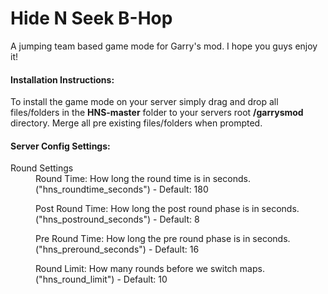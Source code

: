 # Hide N Seek B-Hop
A jumping team based game mode for Garry's mod. I hope you guys enjoy it!

#### Installation Instructions:
To install the game mode on your server simply drag and drop all files/folders in the __HNS-master__ folder to your servers root __/garrysmod__ directory. 
Merge all pre existing files/folders when prompted. 


#### Server Config Settings:

<dl>
  <dt>Round Settings</dt>
  <dd>Round Time: How long the round time is in seconds.
("hns_roundtime_seconds") - Default: 180 

Post Round Time: How long the post round phase is in seconds.
("hns_postround_seconds") - Default: 8

Pre Round Time: How long the pre round phase is in seconds.
("hns_preround_seconds") - Default: 16

Round Limit: How many rounds before we switch maps.
("hns_round_limit") - Default: 10</dd>

